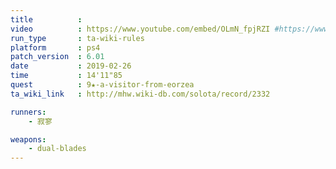 ```yaml
---
title          :
video          : https://www.youtube.com/embed/OLmN_fpjRZI #https://www.youtube.com/watch?v=OLmN_fpjRZI
run_type       : ta-wiki-rules
platform       : ps4
patch_version  : 6.01
date           : 2019-02-26
time           : 14'11"85
quest          : 9★-a-visitor-from-eorzea
ta_wiki_link   : http://mhw.wiki-db.com/solota/record/2332

runners:
    - 寂寥

weapons:
    - dual-blades
---
```

